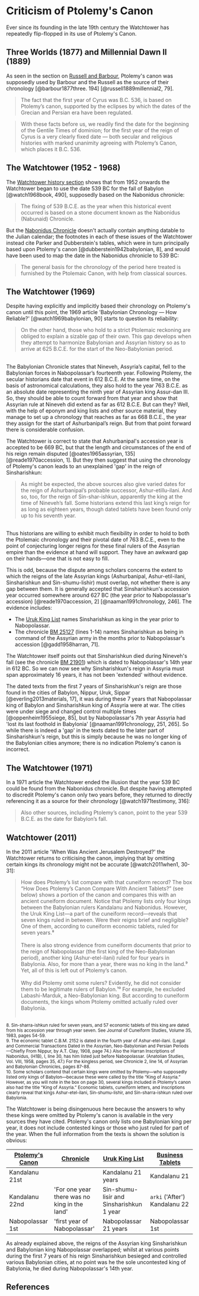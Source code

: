 # Criticism of Ptolemy's Canon

Ever since its founding in the late 19th century the Watchtower has repeatedly flip-flopped in its use of 
Ptolemy's Canon.

## Three Worlds (1877) and Millennial Dawn II (1889)

As seen in the section on [Russell and Barbour](../history/russell.md), Ptolemy's canon was supposedly used
by Barbour and the Russell as the source of their chronology [@barbour1877three. 194]  [@russell1889millennial2, 79].

> The fact that the first year of Cyrus was B.C. 536, is based on Ptolemy’s canon, supported by the eclipses by which 
  the dates of the Grecian and Persian era have been regulated.

> With these facts before us, we readily find the date for the beginning of the Gentile Times of dominion; for the first 
  year of the reign of Cyrus is a very clearly fixed date — both secular and religious histories with marked unanimity 
  agreeing with Ptolemy’s Canon, which places it B.C. 536.

## The Watchtower (1952 - 1968)

The [Watchtower history section](../history/history.md) shows that from 1952 onwards the Watchtower began to use
the date 539 BC for the fall of Babylon [@watch1968book, 490], supposedly based on the Nabonidus chronicle:

> The fixing of 539 B.C.E. as the year when this historical event occurred is based on a stone document known as the 
  Nabonidus (Nabunaid) Chronicle. 

But the [Nabonidus Chronicle](../../standard/chronicles/bm35382.md) doesn't actually contain anything datable
to the Julian calendar; the footnotes in each of these issues of the Watchtower instead cite
Parker and Dubberstein's tables, which were in turn principally based upon Ptolemy's canon 
[@dubberstein1942babylonian, 8], and would have been used to map the date in the Nabonidus chronicle to 539 BC:

> The general basis for the chronology of the period here treated is furnished by the Ptolemaic Canon, with help from 
  classical sources.

## The Watchtower (1969)

Despite having explicitly and implicitly based their chronology on Ptolemy's canon until this point, the 1969 article 
'Babylonian Chronology — How Reliable?' [@watch1969babylonian, 90] starts to question its reliability:

> On the other hand, those who hold to a strict Ptolemaic reckoning are obliged to explain a sizable gap of their own. 
  This gap develops when they attempt to harmonize Babylonian and Assyrian history so as to arrive at 625 B.C.E. for the 
  start of the Neo-Babylonian period.
  <br/>
  The Babylonian Chronicle states that Nineveh, Assyria’s capital, fell to the Babylonian forces in Nabopolassar’s 
  fourteenth year. Following Ptolemy, the secular historians date that event in 612 B.C.E. At the same time, on the 
  basis of astronomical calculations, they also hold to the year 763 B.C.E. as an absolute date representing the 
  ninth year of Assyrian king Assur-dan III. So, they should be able to count forward from that year and show that 
  Assyrian rule at Nineveh did extend as far as 612 B.C.E. But can they? Well, with the help of eponym and king lists 
  and other source material, they manage to set up a chronology that reaches as far as 668 B.C.E., the year they assign 
  for the start of Ashurbanipal’s reign. But from that point forward there is considerable confusion.

The Watchtower is correct to state that Ashurbanipal's accession year is accepted to be 669 BC, but that the length and 
circumstances of the end of his reign remain disputed [@oates1965assyrian, 135] [@reade1970accession, 1]. But they then 
suggest that using the chronology of Ptolemy's canon leads to an unexplained 'gap' in the reign of Sinsharishkun:

> As might be expected, the above sources also give varied dates for the reign of Ashurbanipal’s probable successor, 
  Ashur-etillu-ilani. And so, too, for the reign of Sin-shar-ishkun, apparently the king at the time of Nineveh’s fall. 
  Some historians extend this last king’s reign for as long as eighteen years, though dated tablets have been found only 
  up to his seventh year. 
  <br/>
  Thus historians are willing to exhibit much flexibility in order to hold to both the Ptolemaic chronology and their 
  pivotal date of 763 B.C.E., even to the point of conjecturing longer reigns for these final rulers of the Assyrian 
  empire than the evidence at hand will support. They have an awkward gap on their hands—one that is not easy to fill.

This is odd, because the dispute among scholars concerns the extent to which the reigns of the late Assyrian kings
(Ashurbanipal, Ashur-etil-ilani, Sinsharishkun and Sin-shumu-lishir) must overlap, not whether there is any gap 
between them. It is generally accepted that Sinsharishkun's accession year occurred somewhere around 627 BC (the year 
prior to Nabopolassar's accession) [@reade1970accession, 2] [@naaman1991chronology, 246]. The evidence includes:

- The [Uruk King List](../../standard/im65066.md) names Sinsharishkun as king in the year prior to Nabopolassar.
- The chronicle [BM 25127](../../standard/chronicles/bm25127.md) (lines 1-14) names Sinsharishkun as being in command of 
  the Assyrian army in the months prior to Nabopolassar's accession [@gadd1958harran, 71].

The Watchtower itself points out that Sinsharishkun died during Nineveh's fall (see the chronicle 
[BM 21901](../../standard/chronicles/bm21901.md)) which is dated to Nabopolassar's 14th year in 612 BC. So we can now 
see why Sinsharishkun's reign in Assyria must span approximately 16 years, it has not been 'extended' without evidence.

The dated texts from the first 7 years of Sinsharishkun's reign are those found in the cities of Babylon,
Nippur, Uruk, Sippar [@everling2013materials, 17], it was during these 7 years that Nabopolassar king of Babylon and
Sinsharishkun king of Assyria were at war. The cities were under siege and changed control multiple times 
[@oppenheim1955siege, 85], but by Nabopolassar's 7th year Assyria had 'lost its last foothold in Babylonia' 
[@naaman1991chronology, 251, 265]. So while there is indeed a 'gap' in the texts dated to the later part of 
Sinsharishkun's reign, but this is simply because he was no longer king of the Babylonian cities anymore; 
there is no indication Ptolemy's canon is incorrect.

## The Watchtower (1971)

In a 1971 article the Watchtower ended the illusion that the year 539 BC could be found from the Nabonidus chronicle.
But despite having attempted to discredit Ptolemy's canon only two years before, they returned to directly
referencing it as a source for their chronology [@watch1971testimony, 316]:

> Also other sources, including Ptolemy’s canon, point to the year 539 B.C.E. as the date for Babylon’s fall.

## Watchtower (2011)

In the 2011 article 'When Was Ancient Jerusalem Destroyed?' the Watchtower returns to criticising the canon,
implying that by omitting certain kings its chronology might not be accurate [@watch2011when1, 30-31]:

> How does Ptolemy’s list compare with that cuneiform record? The box “How Does Ptolemy’s Canon Compare With Ancient 
  Tablets?” (see below) shows a portion of the canon and compares this with an ancient cuneiform document. Notice that 
  Ptolemy lists only four kings between the Babylonian rulers Kandalanu and Nabonidus. However, the Uruk King List​—a 
  part of the cuneiform record—​reveals that seven kings ruled in between. Were their reigns brief and negligible? 
  One of them, according to cuneiform economic tablets, ruled for seven years.⁸
  <br><br>
  There is also strong evidence from cuneiform documents that prior to the reign of Nabopolassar (the first king of the 
  Neo-Babylonian period), another king (Ashur-etel-ilani) ruled for four years in Babylonia. Also, for more than a 
  year, there was no king in the land.⁹ Yet, all of this is left out of Ptolemy’s canon.
  <br><br>
  Why did Ptolemy omit some rulers? Evidently, he did not consider them to be legitimate rulers of Babylon.¹⁰ For 
  example, he excluded Labashi-Marduk, a Neo-Babylonian king. But according to cuneiform documents, the kings whom 
  Ptolemy omitted actually ruled over Babylonia.
  <br><br>
  <sup>
    8. Sin-sharra-ishkun ruled for seven years, and 57 economic tablets of this king are dated from his accession year 
    through year seven. See Journal of Cuneiform Studies, Volume 35, 1983, pages 54-59.
    <br>
    9. The economic tablet C.B.M. 2152 is dated in the fourth year of Ashur-etel-ilani. (Legal and Commercial 
    Transactions Dated in the Assyrian, Neo-Babylonian and Persian Periods​—Chiefly From Nippur, by A.T. Clay, 1908, 
    page 74.) Also the Harran Inscriptions of Nabonidus, (H1B), I, line 30, has him listed just before Nabopolassar. 
    (Anatolian Studies, Vol. VIII, 1958, pages 35, 47.) For the kingless period, see Chronicle 2, line 14, of Assyrian 
    and Babylonian Chronicles, pages 87-88.
    <br>
    10. Some scholars contend that certain kings were omitted by Ptolemy​—who supposedly listed only kings of 
    Babylon—​because these were called by the title “King of Assyria.” However, as you will note in the box on page 
    30, several kings included in Ptolemy’s canon also had the title “King of Assyria.” Economic tablets, cuneiform 
    letters, and inscriptions clearly reveal that kings Ashur-etel-ilani, Sin-shumu-lishir, and Sin-sharra-ishkun ruled 
    over Babylonia.
  </sup>

The Watchtower is being disingenuous here because the answers to why these kings were omitted by Ptolemy's canon is
available in the very sources they have cited. Ptolemy's canon only lists one Babylonian king per year, it does not 
include contested kings or those who just ruled for part of the year. When the full information from the texts is 
shown the solution is obvious:

| [Ptolemy's Canon](../../standard/canon.md) | [Chronicle](../../standard/chronicles/bm25127.md) | [Uruk King List](../../standard/im65066.md) | [Business Tablets](../../standard/business.md) |
|--------------------------------------------|---------------------------------------------------|---------------------------------------------|------------------------------------------------|
| Kandalanu 21st                             |                                                   | Kandalanu 21 years                          | Kandalanu 21                                   |
| Kandalanu 22nd                             | 'For one year there was no king in the land'      | Sin-shumu-lisir and Sinsharishkun 1 year    | `arki` ('After') Kandalanu 22                  |
| Nabopolassar 1st                           | 'first year of Nabopolassar'                      | Nabopolassar 21 years                       | Nabopolassar 1st                               |

As already explained above, the reigns of the Assyrian king Sinsharishkun and Babylonian king Nabopolassar overlapped;
whilst at various points during the first 7 years of his reign Sinsharishkun besieged and controlled various Babylonian
cities, at no point was he the sole uncontested king of Babylonia, he died during Nabopolassar's 14th year.

## References

